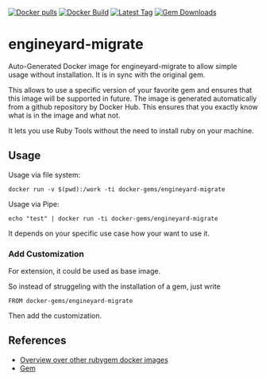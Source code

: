 [![Docker pulls](https://img.shields.io/docker/pulls/rubygem/engineyard-migrate.svg)](https://hub.docker.com/r/rubygem/engineyard-migrate/)
[![Docker Build](https://img.shields.io/docker/automated/rubygem/engineyard-migrate.svg)](https://hub.docker.com/r/rubygem/engineyard-migrate/)
[![Latest Tag](https://img.shields.io/github/tag/docker-rubygem/engineyard-migrate.svg)](https://hub.docker.com/r/rubygem/engineyard-migrate/)
[![Gem Downloads](https://img.shields.io/gem/dt/engineyard-migrate.svg)](https://rubygems.org/gems/engineyard-migrate/)
# engineyard-migrate

Auto-Generated Docker image for engineyard-migrate to allow simple usage without installation.
It is in sync with the original gem.

This allows to use a specific version of your favorite gem and ensures that this image will be supported in future.
The image is generated automatically from a github repository by Docker Hub.
This ensures that you exactly know what is in the image and what not.

It lets you use Ruby Tools without the need to install ruby on your machine.

## Usage

Usage via file system:

`docker run -v $(pwd):/work -ti docker-gems/engineyard-migrate`

Usage via Pipe:

`echo "test" | docker run -ti docker-gems/engineyard-migrate`

It depends on your specific use case how your want to use it.

### Add Customization

For extension, it could be used as base image.

So instead of struggeling with the installation of a gem, just write

`FROM docker-gems/engineyard-migrate`

Then add the customization.

## References

 - [Overview over other rubygem docker images](https://github.com/thinkbot/docker-rubygem)
 - [Gem](https://rubygems.org/gems/engineyard-migrate/)
